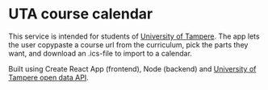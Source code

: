 # UTA course calendar

This service is intended for students of [University of Tampere](https://www.uta.fi/). The app lets the user copypaste a course url from the curriculum, pick the parts they want, and download an .ics-file to import to a calendar.

Built using Create React App (frontend), Node (backend) and [University of Tampere open data API](https://opendata.uta.fi/).